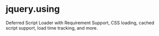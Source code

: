 jquery.using
============

Deferred Script Loader with Requirement Support, CSS loading, cached script support, load time tracking, and more.
